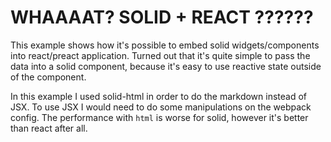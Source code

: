 # WHAAAAT? SOLID + REACT ??????

This example shows how it's possible to embed solid widgets/components into react/preact application.
Turned out that it's quite simple to pass the data into a solid component, because it's easy to use reactive state outside of the component.

In this example I used solid-html in order to do the markdown instead of JSX. To use JSX I would need to do some manipulations on the webpack config.
The performance with `html` is worse for solid, however it's better than react after all.
